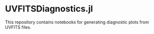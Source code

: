 # UVFITSDiagnostics.jl

This repository contains notebooks for generating diagnostic plots from UVFITS files.